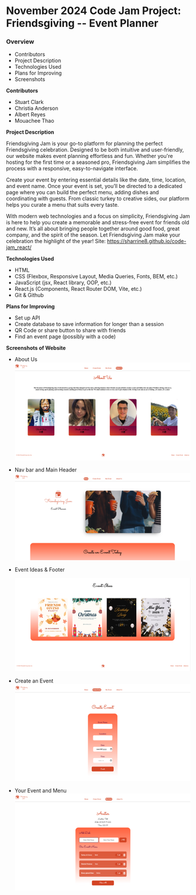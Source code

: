 # November 2024 Code Jam Project: Friendsgiving -- Event Planner

### Overview

- Contributors
- Project Description
- Technologies Used
- Plans for Improving
- Screenshots

**Contributors**

- Stuart Clark
- Christia Anderson
- Albert Reyes
- Mouachee Thao

**Project Description**

Friendsgiving Jam is your go-to platform for planning the perfect Friendsgiving celebration. Designed to be both intuitive and user-friendly, our website makes event planning effortless and fun. Whether you're hosting for the first time or a seasoned pro, Friendsgiving Jam simplifies the process with a responsive, easy-to-navigate interface.

Create your event by entering essential details like the date, time, location, and event name. Once your event is set, you’ll be directed to a dedicated page where you can build the perfect menu, adding dishes and coordinating with guests. From classic turkey to creative sides, our platform helps you curate a menu that suits every taste.

With modern web technologies and a focus on simplicity, Friendsgiving Jam is here to help you create a memorable and stress-free event for friends old and new. It’s all about bringing people together around good food, great company, and the spirit of the season. Let Friendsgiving Jam make your celebration the highlight of the year!
Site: https://sharrine8.github.io/code-jam_react/

**Technologies Used**

- HTML
- CSS (Flexbox, Responsive Layout, Media Queries, Fonts, BEM, etc.)
- JavaScript (jsx, React library, OOP, etc.)
- React.js (Components, React Router DOM, Vite, etc.)
- Git & Github

**Plans for Improving**

- Set up API
- Create database to save information for longer than a session
- QR Code or share button to share with friends
- Find an event page (possibly with a code)

**Screenshots of Website**

- About Us![Picture of page](https://github.com/Sharrine8/code-jam_react/blob/main/src/assets/README/about-us.png)

- Nav bar and Main Header![Picture of page](https://github.com/Sharrine8/code-jam_react/blob/main/src/assets/README/nar-header.png)

- Event Ideas & Footer

  ![Picture of page](https://github.com/Sharrine8/code-jam_react/blob/main/src/assets/README/event-ideas-footer.png)

- Create an Event![Picture of page](https://github.com/Sharrine8/code-jam_react/blob/main/src/assets/README/create-event.png)

- Your Event and Menu![Picture of page](https://github.com/Sharrine8/code-jam_react/blob/main/src/assets/README/my-event.png)
